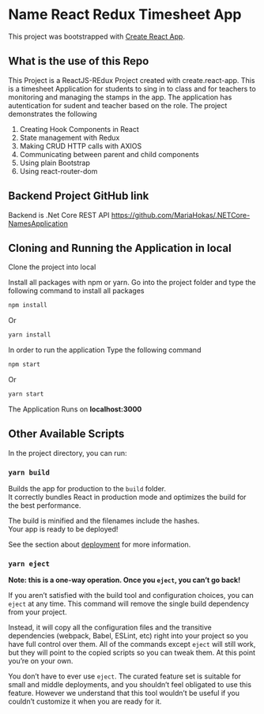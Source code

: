 # Name React Redux Timesheet App

This project was bootstrapped with [Create React App](https://github.com/facebook/create-react-app).

## What is the use of this Repo

This Project is a ReactJS-REdux Project created with create.react-app. This is a timesheet Application for students to sing in to class and for teachers to monitoring and managing the stamps in the app. The application has autentication for sudent and teacher based on the role. The project demonstrates the following

1. Creating Hook Components in React
2. State management with Redux
2. Making CRUD HTTP calls with AXIOS
3. Communicating between parent and child components
4. Using plain Bootstrap 
5. Using react-router-dom

## Backend Project GitHub link

Backend is .Net Core REST API
https://github.com/MariaHokas/.NETCore-NamesApplication

## Cloning and Running the Application in local

Clone the project into local

Install all packages with npm or yarn. Go into the project folder and type the following command to install all packages

```bash
npm install
```
Or

```bash
yarn install
```

In order to run the application Type the following command

```bash
npm start
```
Or

```bash
yarn start
```

The Application Runs on **localhost:3000**


## Other Available Scripts

In the project directory, you can run:

### `yarn build`

Builds the app for production to the `build` folder.\
It correctly bundles React in production mode and optimizes the build for the best performance.

The build is minified and the filenames include the hashes.\
Your app is ready to be deployed!

See the section about [deployment](https://facebook.github.io/create-react-app/docs/deployment) for more information.

### `yarn eject`

**Note: this is a one-way operation. Once you `eject`, you can’t go back!**

If you aren’t satisfied with the build tool and configuration choices, you can `eject` at any time. This command will remove the single build dependency from your project.

Instead, it will copy all the configuration files and the transitive dependencies (webpack, Babel, ESLint, etc) right into your project so you have full control over them. All of the commands except `eject` will still work, but they will point to the copied scripts so you can tweak them. At this point you’re on your own.

You don’t have to ever use `eject`. The curated feature set is suitable for small and middle deployments, and you shouldn’t feel obligated to use this feature. However we understand that this tool wouldn’t be useful if you couldn’t customize it when you are ready for it.

